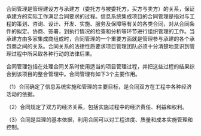 
合同管理是管理建设方与承建方（委托方与被委托方，买方与卖方）的关系，保证承建方的实际工作满足合同要求的过程。信息系统集成项目的合同管理是指对与工程的策划、咨询、设计、开发、实施、服务及保障等有关的各类合同，对从合同条件的拟定、协商、签署，到执行情况的检查和分析等环节进行组织管理的工作。当承建方由多家集成商组成时，合同管理的一个重要方面就是管理参与承建的各个承包商之间的关系。合同关系的法律性质要求项目管理团队必须十分清楚地意识到管理过程中所采取各种行动的法律后果。

合同管理包括在处理合同关系时使用适当的项目管理过程，并把这些过程的结果综合到该项目的整合管理中。合同管理有如下3个主要作用。

（1）合同确定了信息系统实施和管理的主要目标，是合同双方在工程中各种经济活动的依据。

（2）合同规定了双方的经济关系，包括实施过程中的经济责任、利益和权利。

（3）合同是监理的基本依据，利用合同可以对工程进度、质量和成本实施管理和控制。

